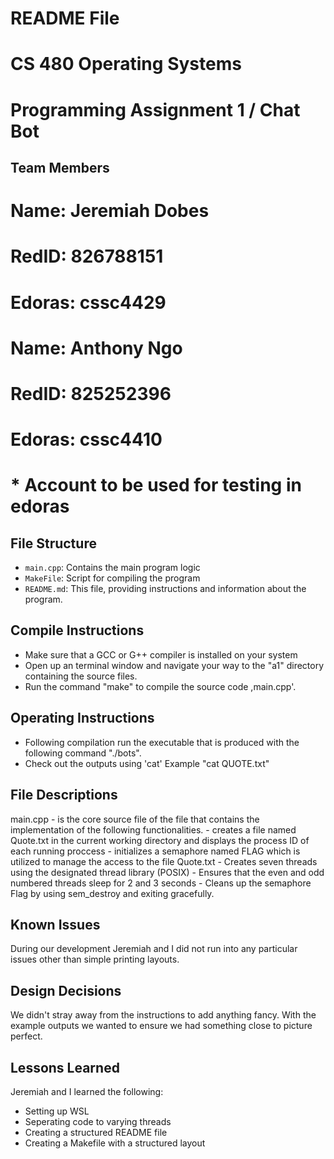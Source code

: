 # README File

# CS 480 Operating Systems
# Programming Assignment 1 / Chat Bot 
## Team Members 
# Name: Jeremiah Dobes
# RedID: 826788151
# Edoras: cssc4429

# Name: Anthony Ngo
# RedID: 825252396
# Edoras: cssc4410
#	* Account to be used for testing in edoras

## File Structure

- `main.cpp`: Contains the main program logic
- `MakeFile`: Script for compiling the program
- `README.md`: This file, providing instructions and information about the program.


## Compile Instructions 
- Make sure that a GCC or G++ compiler is installed on your system
- Open up an terminal window and navigate your way to the "a1" directory containing the source files.
- Run the command "make" to compile the source code ,main.cpp'.

## Operating Instructions 
- Following compilation run the executable that is produced with the following command "./bots".
- Check out the outputs using 'cat' <filename> Example "cat QUOTE.txt"

## File Descriptions
main.cpp - is the core source file of the file that contains the implementation of the following functionalities. 
    - creates a file named Quote.txt in the current working directory and displays the process ID of each running proccess
    - initializes a semaphore named FLAG which is utilized to manage the access to the file Quote.txt
    - Creates seven threads using the designated thread library (POSIX)
    - Ensures that the even and odd numbered threads sleep for 2 and 3 seconds
    - Cleans up the semaphore Flag by using sem_destroy and exiting gracefully.

## Known Issues 
During our development Jeremiah and I did not run into any particular issues other than simple printing layouts. 

## Design Decisions
We didn't stray away from the instructions to add anything fancy. With the example outputs we wanted to ensure we had something close to picture perfect. 

## Lessons Learned
Jeremiah and I learned the following:

- Setting up WSL 
- Seperating code to varying threads
- Creating a structured README file
- Creating a Makefile with a structured layout

